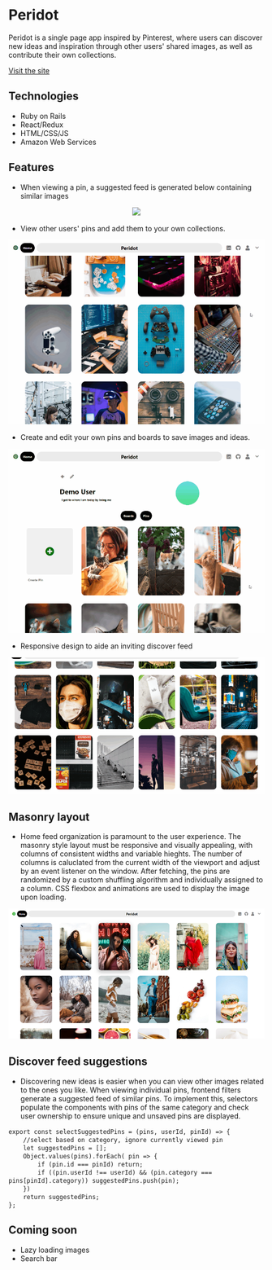 # Peridot

Peridot is a single page app inspired by Pinterest, where users can discover new ideas and inspiration through 
other users' shared images, as well as contribute their own collections.

[Visit the site](https://peri-dot.herokuapp.com/#/)

## Technologies
* Ruby on Rails
* React/Redux
* HTML/CSS/JS
* Amazon Web Services

## Features

* When viewing a pin, a suggested feed is generated below containing similar images
<p align="center">
  <img max-width="650" height="auto" src="./app/assets/images/gifs/peridot_feed_demo2.gif">
</p>

* View other users' pins and add them to your own collections.
<p align="center">
  <img max-width="650" height="auto" src="./app/assets/images/gifs/peridot_save_pin_demo.gif">
</p>


* Create and edit your own pins and boards to save images and ideas.
<p align="center">
  <img max-width="650" height="auto" src="./app/assets/images/gifs/peridot_create_pin_demo.gif">
</p>

* Responsive design to aide an inviting discover feed
<p align="center">
  <img max-width="650" height="auto" src="./app/assets/images/gifs/peridot_responsive_demo2.gif">
</p>

## Masonry layout
* Home feed organization is paramount to the user experience. The masonry style layout must be responsive and 
    visually appealing, with columns of consistent widths and variable hieghts. The number of columns is
    caluclated from the current width of the viewport and adjust by an event listener on the window. 
    After fetching, the pins are randomized by a custom shuffling algorithm and individually assigned to a column. 
    CSS flexbox and animations are used to display the image upon loading.

<p align="center">
  <img width="auto" height="auto" src="./app/assets/images/home_feed.png">
</p>

## Discover feed suggestions
* Discovering new ideas is easier when you can view other images related to the ones you like.
    When viewing individual pins, frontend filters generate a suggested feed of similar pins.
    To implement this, selectors populate the components with pins of the same category 
    and check user ownership to ensure unique and unsaved pins are displayed.

```
export const selectSuggestedPins = (pins, userId, pinId) => {
    //select based on category, ignore currently viewed pin
    let suggestedPins = [];
    Object.values(pins).forEach( pin => {
        if (pin.id === pinId) return;
        if ((pin.userId !== userId) && (pin.category === pins[pinId].category)) suggestedPins.push(pin);
    })
    return suggestedPins;
};
```

## Coming soon
* Lazy loading images
* Search bar